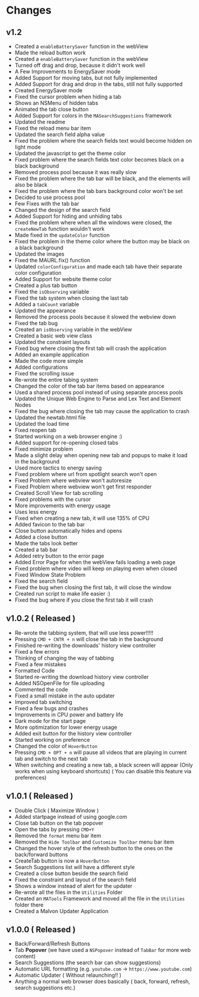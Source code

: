 #  Changes

## v1.2
- Created a `enableBatterySaver` function in the webView
- Made the reload button work
- Created a `enableBatterySaver` function in the webView
- Turned off drag and drop, because it didn't work well
- A Few Improvements to EnergySaver mode
- Added Support for moving tabs, but not fully implemented
- Added Support for drag and drop in the tabs, still not fully supported
- Created EnergySaver mode
- Fixed the cursor problem when hiding a tab
- Shows an NSMenu of hidden tabs
- Animated the tab close button
- Added Support for colors in the `MASearchSuggestions` framework
- Updated the readme
- Fixed the reload menu bar item
- Updated the search field alpha value
- Fixed the problem where the search fields text would become hidden on light mode
- Updated the javascript to get the theme color
- Fixed problem where the search fields text color becomes black on a black background
- Removed process pool because it was really slow
- Fixed the problem where the tab bar will be black, and the elements will also be black
- Fixed the problem where the tab bars background color won't be set
- Decided to use process pool
- Few Fixes with the tab bar
- Changed the design of the search field
- Added Support for hiding and unhiding tabs
- Fixed the problem where when all the windows were closed, the `createNewTab` function wouldn't work
- Made fixed in the `updateColor` function
- Fixed the problem in the theme color where the button may be black on a black background
- Updated the images
- Fixed the MAURL.fix() function
- Updated `colorConfiguration` and made each tab have their separate color configuration
- Added Support for website theme color
- Created a plus tab button
- Fixed the `isObserving` variable
- Fixed the tab system when closing the last tab
- Added a `tabCount` variable
- Updated the appearance
- Removed the process pools because it slowed the webview down
- Fixed the tab bug
- Created an `isObserving` variable in the webView
- Created a basic web view class
- Updated the constraint layouts
- Fixed bug where closing the first tab will crash the application
- Added an example application
- Made the code more simple
- Added configurations
- Fixed the scrolling issue
- Re-wrote the entire tabing system
- Changed the color of the tab bar items based on appearance
- Used a shared process pool instead of using separate process pools
- Updated the Unique Web Engine to Parse and Lex Text and Element Nodes
- Fixed the bug where closing the tab may cause the application to crash
- Updated the newtab.html file
- Updated the load time
- Fixed reopen tab
- Started working on a web browser engine :)
- Added support for re-opening closed tabs
- Fixed minimize problem
- Made a slight delay when opening new tab and popups to make it load in the background
- Used more tactics to energy saving
- Fixed problem where url from spotlight search won't open 
- Fixed Problem where webview won't autoresize
- Fixed Problem where webview won't get first responder
- Created Scroll View for tab scrolling
- Fixed problems with the cursor
- More improvements with energy usage
- Uses less energy
- Fixed when creating a new tab, it will use 135% of CPU
- Added favicon to the tab bar
- Close button automatically hides and opens
- Added a close button
- Made the tabs look better
- Created a tab bar
- Added retry button to the error page
- Added Error Page for when the webView fails loading a web page
- Fixed problem where video will keep on playing even when closed
- Fixed Window State Problem
- Fixed the search field
- Fixed the bug when closing the first tab, it will close the window
- Created run script to make life easier :)
- Fixed the bug where if you close the first tab it will crash

## v1.0.2 ( **Released** )
- Re-wrote the tabbing system, that will use less power!!!!!
- Pressing `CMD + CNTR + n` will close the tab in the background
- Finished re-writing the downloads' history view controller
- Fixed a few errors
- Thinking of changing the way of tabbing
- Fixed a few mistakes
- Formatted Code
- Started re-writing the download history view controller
- Added NSOpenFile for file uploading
- Commented the code
- Fixed a small mistake in the auto updater
- Improved tab switching
- Fixed a few bugs and crashes
- Improvements in CPU power and battery life
- Dark mode for the start page
- More optimization for lower energy usage
- Added exit button for the history view controller
- Started working on preference
- Changed the color of `HoverButton`
- Pressing `CMD + OPT + n` will pause all videos that are playing in current tab and switch to the next tab
- When switching and creating a new tab, a black screen will appear (Only works when using keyboard shortcuts) ( You can disable this feature via preferences)

## v1.0.1 ( **Released** )
- Double Click ( Maximize Window )
- Added startpage instead of using google.com
- Close tab button on the tab popover
- Open the tabs by pressing `CMD+Y`
- Removed the `format` menu bar item
- Removed the `Hide Toolbar` and `Customize Toolbar` menu bar item
- Changed the hover style of the refresh button to the ones on the back/forward buttons
- CreateTab button is now a `HoverButton`
- Search Suggestions list will have a different style
- Created a close button beside the search field
- Fixed the constraint and layout of the search field
- Shows a window instead of alert for the updater
- Re-wrote all the files in the `Utilities` Folder
- Created an `MATools` Framework and moved all the file in the `Utilities` folder there
- Created a Malvon Updater Application


## v1.0.0 ( **Released** )
- Back/Forward/Refresh Buttons
- Tab **Popover** (we have used a `NSPopover` instead of `TabBar` for more web content)
- Search Suggestions (the search bar can show suggestions)
- Automatic URL formatting (e.g. `youtube.com` -> `https://www.youtube.com`)
- Automatic Updater ( Without relaunching!! )
- Anything a normal web browser does basically ( back, forward, refresh, search suggestions etc.)

